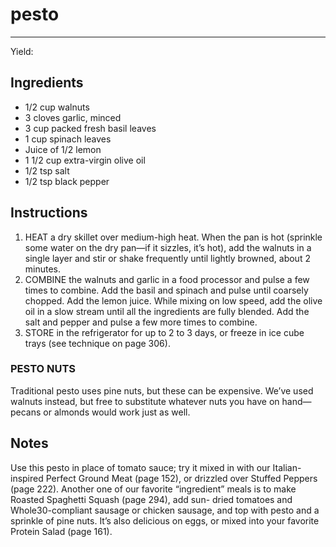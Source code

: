 # pesto
---
Yield: 

## Ingredients
- 1/2 cup walnuts
- 3 cloves garlic, minced
- 3 cup packed fresh basil leaves
- 1 cup spinach leaves
- Juice of 1/2 lemon
- 1 1/2 cup extra-virgin olive oil
- 1/2 tsp salt
- 1/2 tsp black pepper

## Instructions
1. HEAT a dry skillet over medium-high heat. When the pan
is hot (sprinkle some water on the dry pan—if it sizzles,
it’s hot), add the walnuts in a single layer and stir or shake
frequently until lightly browned, about 2 minutes.
2. COMBINE the walnuts and garlic in a food processor and
pulse a few times to combine. Add the basil and spinach
and pulse until coarsely chopped. Add the lemon juice.
While mixing on low speed, add the olive oil in a slow
stream until all the ingredients are fully blended. Add the
salt and pepper and pulse a few more times to combine.
3. STORE in the refrigerator for up to 2 to 3 days, or freeze in
ice cube trays (see technique on page 306).


### PESTO NUTS
Traditional pesto uses pine nuts, but these
can be expensive. We’ve used walnuts instead, but free
to substitute whatever nuts you have on hand—pecans or
almonds would work just as well.

## Notes

Use this pesto in place of tomato sauce;
try it mixed in with our Italian-inspired
Perfect Ground Meat (page 152), or
drizzled over Stuffed Peppers (page
222). Another one of our favorite
“ingredient” meals is to make Roasted
Spaghetti Squash (page 294), add sun-
dried tomatoes and Whole30-compliant
sausage or chicken sausage, and top
with pesto and a sprinkle of pine nuts.
It’s also delicious on eggs, or mixed into
your favorite Protein Salad (page 161).
